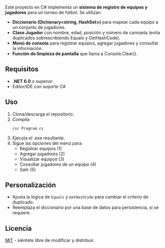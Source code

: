 

Este proyecto en C# implementa un **sistema de registro de equipos y jugadores** para un torneo de fútbol. Se utilizan:

- **Diccionario (Dictionary<string, HashSet<Jugador>>)** para mapear cada equipo a un conjunto de jugadores.  
- **Clase Jugador** con nombre, edad, posición y número de camiseta (evita duplicados sobrescribiendo Equals y GetHashCode).  
- **Menú de consola** para registrar equipos, agregar jugadores y consultar la información.  
- **Función de limpieza de pantalla** que llama a Console.Clear().

## Requisitos
- **.NET 6.0** o superior  
- Editor/IDE con soporte C#

## Uso
1. Clona/descarga el repositorio.  
2. Compila:  
   ```bash
   csc Program.cs
   ```  
3. Ejecuta el .exe resultante.  
4. Sigue las opciones del menú para:
   - Registrar equipos (1)  
   - Agregar jugadores (2)  
   - Visualizar equipos (3)  
   - Consultar jugadores de un equipo (4)  
   - Salir (5)

## Personalización
- Ajusta la lógica de `Equals` y `GetHashCode` para cambiar el criterio de duplicado.  
- Reemplaza el diccionario por una base de datos para persistencia, si se requiere.

## Licencia
[MIT](https://opensource.org/licenses/MIT) - siéntete libre de modificar y distribuir.
